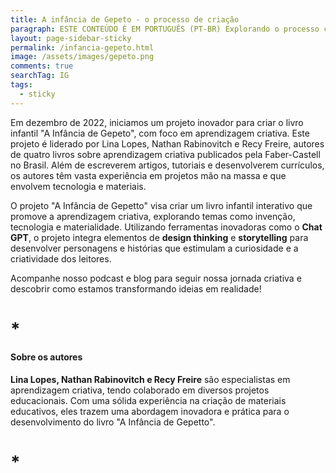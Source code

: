 ```yaml
---
title: A infância de Gepeto - o processo de criação
paragraph: ESTE CONTEÚDO É EM PORTUGUÊS (PT-BR) Explorando o processo criativo de um livro infantil interativo. 🎨 Foco na aprendizagem criativa 📖 Projeto para-didático para pais e educadores 📍 Siga nossa jornada!
layout: page-sidebar-sticky
permalink: /infancia-gepeto.html
image: /assets/images/gepeto.png
comments: true
searchTag: IG
tags:
  - sticky
---
```



Em dezembro de 2022, iniciamos um projeto inovador para criar o livro infantil "A Infância de Gepeto", com foco em aprendizagem criativa. Este projeto é liderado por Lina Lopes, Nathan Rabinovitch e Recy Freire, autores de quatro livros sobre aprendizagem criativa publicados pela Faber-Castell no Brasil. Além de escreverem artigos, tutoriais e desenvolverem currículos, os autores têm vasta experiência em projetos mão na massa e que envolvem tecnologia e materiais.

O projeto "A Infância de Gepetto" visa criar um livro infantil interativo que promove a aprendizagem criativa, explorando temas como invenção, tecnologia e materialidade. Utilizando ferramentas inovadoras como o **Chat GPT**, o projeto integra elementos de **design thinking** e **storytelling** para desenvolver personagens e histórias que estimulam a curiosidade e a criatividade dos leitores.

Acompanhe nosso podcast e blog para seguir nossa jornada criativa e descobrir como estamos transformando ideias em realidade!

# *

#### Sobre os autores
**Lina Lopes, Nathan Rabinovitch e Recy Freire** são especialistas em aprendizagem criativa, tendo colaborado em diversos projetos educacionais. Com uma sólida experiência na criação de materiais educativos, eles trazem uma abordagem inovadora e prática para o desenvolvimento do livro "A Infância de Gepetto".

# *







